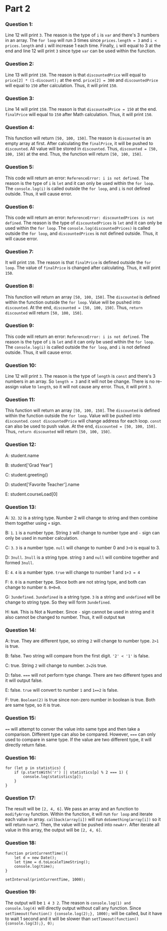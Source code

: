 # Part 2

### Question 1:
Line 12 will print `3`. The reason is the type of `i` is `var` and there's 3 numbers in an array. The `for loop` will run 3 times since `prices.length = 3` and `i < prices.length` and `i` will increase 1 each time. Finally, `i` will equal to 3 at the end and line 12 will print `3` since type `var` can be used within the function. 

### Question 2:
Line 13 will print `150`. The reason is that `discountedPrice` will equal to `price[2] * (1-discount);` at the end. `price[2] = 300` and `discountedPrice` will equal to `150` after calculation. Thus, it will print `150`.

### Question 3:
Line 14 will print `150`. The reason is that `discountedPrice = 150` at the end. `finalPrice` will equal to `150` after Math calculation. Thus, it will print `150`.

### Question 4:
This function will return `[50, 100, 150]`. The reason is `discounted` is an empty array at first. After calculating the `finalPrice`, it will be pushed to `discounted`. All value will be stored in `discounted`. Thus, `discounted = [50, 100, 150]` at the end. Thus, the function will return `[50, 100, 150]`.

### Question 5:
This code will return an error: `ReferenceError: i is not defined`. The reason is the type of `i` is `let` and it can only be used within the `for loop`. The `console.log(i)` is called outside the `for loop`, and `i` is not defined outside. Thus, it will cause error. 

### Question 6:
This code will return an error: `ReferenceError: discountedPrices is not defined`. The reason is the type of `discountedPrices` is `let` and it can only be used within the `for loop`. The `console.log(discountedPrices)` is called outside the `for loop`, and `discountedPrices` is not defined outside. Thus, it will cause error. 

### Question 7:
It will print `150`. The reason is that `finalPrice` is defined outside the `for loop`. The value of `finalPrice` is changed after calculating. Thus, it will print `150`.

### Question 8:
This function will return an array `[50, 100, 150]`. The `discounted` is defined within the function outside the `for loop`. Value will be pushed into `discounted`. At the end, `discounted = [50, 100, 150]`. Thus, `return discounted` will return `[50, 100, 150]`.

### Question 9:
This code will return an error: `ReferenceError: i is not defined`. The reason is the type of `i` is `let` and it can only be used within the `for loop`. The `console.log(i)` is called outside the `for loop`, and `i` is not defined outside. Thus, it will cause error. 

### Question 10:
Line 12 will print `3`. The reason is the type of `length` is `const` and there's 3 numbers in an array. So `length = 3` and it will not be change. There is no re-assign value to `length`, so it will not cause any error. Thus, it will print `3`.

### Question 11:
This function will return an array `[50, 100, 150]`. The `discounted` is defined within the function outside the `for loop`. Value will be pushed into `discounted`. `const discountedPrice` will change address for each loop. `const` can also be used to push value. At the end, `discounted = [50, 100, 150]`. Thus, `return discounted` will return `[50, 100, 150]`.

### Question 12:
A: student.name

B: student['Grad Year']

C: student.greeting()

D: student['Favorite Teacher'].name

E: student.courseLoad[0]


### Question 13:
A: `32`. `32` is a string type. Number 2 will change to string and then combine them together using `+` sign.

B: `1`. `1` is a number type. String `3` will change to number type and `-` sign can only be used in number calculation.

C: `3`. `3` is a number type. `null` will change to number 0 and `3+0` is equal to 3.

D: `3null`. `3null` is a string type. string `3` and `null` will combine together and formed `3null`.

E: `4`. `4` is a number type. `true` will change to number 1 and `1+3 = 4`

F: `0`. `0` is a number type. Since both are not string type, and both can change to number `0`. `0+0=0`. 

G: `3undefined`. `3undefined` is a string type. `3` is a string and `undefined` will be change to string type. So they will form `3undefined`.

H: `NaN`. This is Not a Number. Since `-` sign cannot be used in string and it also cannot be changed to number. Thus, it will output `NaN`

### Question 14:
A: true. They are different type, so string `2` will change to number type. `2>1` is true.

B: false. Two string will compare from the first digit. `'2' < '1'` is false.

C: true. String `2` will change to number. `2=2`is true. 

D: false. `===` will not perform type change. There are two different types and it will output false.

E: false. `true` will convert to number `1` and `1==2` is false. 

F: true. `Boolean(2)` is true since non-zero number in boolean is true. Both are same type, so it is true. 

### Question 15:
`==` will attempt to conver the value into same type and then take a comparison. Different type can also be compared. However, `===` can only used to compare in same type. If the value are two different type, it will directly return false.

### Question 16:
```
for (let p in statistics) {
    if (p.startsWith('r') || statistics[p] % 2 === 1) {
        console.log(statistics[p]);
    }
}
```

### Question 17:
The result will be `[2, 4, 6]`. We pass an array and an function to `modifyArray` function. Within the function, it will run `for loop` and iterate each value in array. `callback(array[i])` will run `doSomething(array[i])` so it will return `num*2`. Then, the value will be pushed into `newArr`. After iterate all value in this array, the output will be `[2, 4, 6]`.

### Question 18:
```
function printCurrentTime(){
    let d = new Date();
    let time = d.toLocaleTimeString();
    console.log(time);
}

setInterval(printCurrentTime, 1000);
```

### Question 19:
The output will be `1 4 3 2`. The reason is `console.log(1) and console.log(4)` will directly output without call any function. Since `setTimeout(function() {console.log(2);}, 1000);` will be called, but it have to wait 1 second and it will be slower than `setTimeout(function() {console.log(3);}, 0);`


